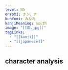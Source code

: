 ```yaml
---
level: N5
onYomi: ナン、ナ
kunYomi: みなみ
kanjiMeaning: south
image: "[[南.jpg]]"
tagLinks:
  - "[[kanji]]"
  - "[[japanese]]"
---
```

## character analysis